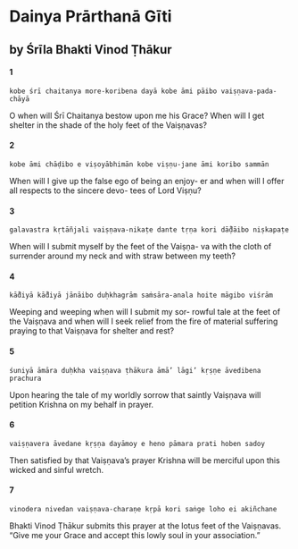 # Dainya Prārthanā Gīti

## by Śrīla Bhakti Vinod Ṭhākur

#### 1

    kobe śrī chaitanya more-koribena dayā kobe āmi pāibo vaiṣṇava-pada-chāyā

O when will Śrī Chaitanya bestow upon me his Grace? When will I get shelter in the shade of the holy feet of the Vaiṣṇavas?

#### 2

    kobe āmi chāḍibo e viṣoyābhimān kobe viṣṇu-jane āmi koribo sammān

When will I give up the false ego of being an enjoy- er and when will I offer all respects to the sincere devo- tees of Lord Viṣṇu?

#### 3

    galavastra kṛtāñjali vaiṣṇava-nikaṭe dante tṛṇa kori dā̐ḍāibo niṣkapaṭe

When will I submit myself by the feet of the Vaiṣṇa- va with the cloth of surrender around my neck and with straw between my teeth?

#### 4

    kā̐diyā kā̐diyā jānāibo duḥkhagrām saṁsāra-anala hoite māgibo viśrām

Weeping and weeping when will I submit my sor- rowful tale at the feet of the Vaiṣṇava and when will I seek relief from the fire of material suffering praying to that Vaiṣṇava for shelter and rest?

#### 5

    śuniyā āmāra duḥkha vaiṣṇava ṭhākura āmā’ lāgi’ kṛṣṇe āvedibena prachura

Upon hearing the tale of my worldly sorrow that saintly Vaiṣṇava will petition Krishna on my behalf in prayer.

#### 6

    vaiṣṇavera āvedane kṛṣṇa dayāmoy e heno pāmara prati hoben sadoy

Then satisfied by that Vaiṣṇava’s prayer Krishna will be merciful upon this wicked and sinful wretch.

#### 7

    vinodera nivedan vaiṣṇava-charaṇe kṛpā kori saṅge loho ei akiñchane

Bhakti Vinod Ṭhākur submits this prayer at the lotus feet of the Vaiṣṇavas. “Give me your Grace and accept this lowly soul in your association.”

